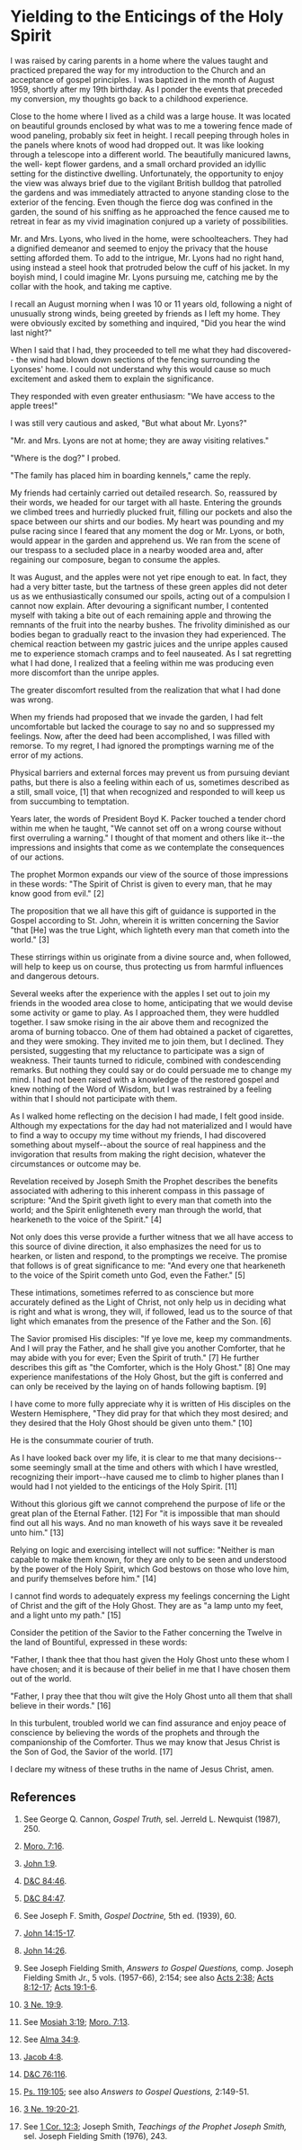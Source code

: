 # Yielding to the Enticings of the Holy Spirit

I was raised by caring parents in a home where the values taught and practiced
prepared the way for my introduction to the Church and an acceptance of gospel
principles. I was baptized in the month of August 1959, shortly after my 19th
birthday. As I ponder the events that preceded my conversion, my thoughts go
back to a childhood experience.

Close to the home where I lived as a child was a large house. It was located
on beautiful grounds enclosed by what was to me a towering fence made of wood
paneling, probably six feet in height. I recall peeping through holes in the
panels where knots of wood had dropped out. It was like looking through a
telescope into a different world. The beautifully manicured lawns, the well-
kept flower gardens, and a small orchard provided an idyllic setting for the
distinctive dwelling. Unfortunately, the opportunity to enjoy the view was
always brief due to the vigilant British bulldog that patrolled the gardens
and was immediately attracted to anyone standing close to the exterior of the
fencing. Even though the fierce dog was confined in the garden, the sound of
his sniffing as he approached the fence caused me to retreat in fear as my
vivid imagination conjured up a variety of possibilities.

Mr. and Mrs. Lyons, who lived in the home, were schoolteachers. They had a
dignified demeanor and seemed to enjoy the privacy that the house setting
afforded them. To add to the intrigue, Mr. Lyons had no right hand, using
instead a steel hook that protruded below the cuff of his jacket. In my boyish
mind, I could imagine Mr. Lyons pursuing me, catching me by the collar with
the hook, and taking me captive.

I recall an August morning when I was 10 or 11 years old, following a night of
unusually strong winds, being greeted by friends as I left my home. They were
obviously excited by something and inquired, "Did you hear the wind last
night?"

When I said that I had, they proceeded to tell me what they had discovered--
the wind had blown down sections of the fencing surrounding the Lyonses' home.
I could not understand why this would cause so much excitement and asked them
to explain the significance.

They responded with even greater enthusiasm: "We have access to the apple
trees!"

I was still very cautious and asked, "But what about Mr. Lyons?"

"Mr. and Mrs. Lyons are not at home; they are away visiting relatives."

"Where is the dog?" I probed.

"The family has placed him in boarding kennels," came the reply.

My friends had certainly carried out detailed research. So, reassured by their
words, we headed for our target with all haste. Entering the grounds we
climbed trees and hurriedly plucked fruit, filling our pockets and also the
space between our shirts and our bodies. My heart was pounding and my pulse
racing since I feared that any moment the dog or Mr. Lyons, or both, would
appear in the garden and apprehend us. We ran from the scene of our trespass
to a secluded place in a nearby wooded area and, after regaining our
composure, began to consume the apples.

It was August, and the apples were not yet ripe enough to eat. In fact, they
had a very bitter taste, but the tartness of these green apples did not deter
us as we enthusiastically consumed our spoils, acting out of a compulsion I
cannot now explain. After devouring a significant number, I contented myself
with taking a bite out of each remaining apple and throwing the remnants of
the fruit into the nearby bushes. The frivolity diminished as our bodies began
to gradually react to the invasion they had experienced. The chemical reaction
between my gastric juices and the unripe apples caused me to experience
stomach cramps and to feel nauseated. As I sat regretting what I had done, I
realized that a feeling within me was producing even more discomfort than the
unripe apples.

The greater discomfort resulted from the realization that what I had done was
wrong.

When my friends had proposed that we invade the garden, I had felt
uncomfortable but lacked the courage to say no and so suppressed my feelings.
Now, after the deed had been accomplished, I was filled with remorse. To my
regret, I had ignored the promptings warning me of the error of my actions.

Physical barriers and external forces may prevent us from pursuing deviant
paths, but there is also a feeling within each of us, sometimes described as a
still, small voice, [1]  that when recognized and responded to will keep us
from succumbing to temptation.

Years later, the words of President Boyd K. Packer touched a tender chord
within me when he taught, "We cannot set off on a wrong course without first
overruling a warning." I thought of that moment and others like it--the
impressions and insights that come as we contemplate the consequences of our
actions.

The prophet Mormon expands our view of the source of those impressions in
these words: "The Spirit of Christ is given to every man, that he may know
good from evil." [2]

The proposition that we all have this gift of guidance is supported in the
Gospel according to St. John, wherein it is written concerning the Savior
"that [He] was the true Light, which lighteth every man that cometh into the
world." [3]

These stirrings within us originate from a divine source and, when followed,
will help to keep us on course, thus protecting us from harmful influences and
dangerous detours.

Several weeks after the experience with the apples I set out to join my
friends in the wooded area close to home, anticipating that we would devise
some activity or game to play. As I approached them, they were huddled
together. I saw smoke rising in the air above them and recognized the aroma of
burning tobacco. One of them had obtained a packet of cigarettes, and they
were smoking. They invited me to join them, but I declined. They persisted,
suggesting that my reluctance to participate was a sign of weakness. Their
taunts turned to ridicule, combined with condescending remarks. But nothing
they could say or do could persuade me to change my mind. I had not been
raised with a knowledge of the restored gospel and knew nothing of the Word of
Wisdom, but I was restrained by a feeling within that I should not participate
with them.

As I walked home reflecting on the decision I had made, I felt good inside.
Although my expectations for the day had not materialized and I would have to
find a way to occupy my time without my friends, I had discovered something
about myself--about the source of real happiness and the invigoration that
results from making the right decision, whatever the circumstances or outcome
may be.

Revelation received by Joseph Smith the Prophet describes the benefits
associated with adhering to this inherent compass in this passage of
scripture: "And the Spirit giveth light to every man that cometh into the
world; and the Spirit enlighteneth every man through the world, that
hearkeneth to the voice of the Spirit." [4]

Not only does this verse provide a further witness that we all have access to
this source of divine direction, it also emphasizes the need for us to
hearken, or listen and respond, to the promptings we receive. The promise that
follows is of great significance to me: "And every one that hearkeneth to the
voice of the Spirit cometh unto God, even the Father." [5]

These intimations, sometimes referred to as conscience but more accurately
defined as the Light of Christ, not only help us in deciding what is right and
what is wrong, they will, if followed, lead us to the source of that light
which emanates from the presence of the Father and the Son. [6]

The Savior promised His disciples: "If ye love me, keep my commandments. And I
will pray the Father, and he shall give you another Comforter, that he may
abide with you for ever; Even the Spirit of truth." [7]  He further describes
this gift as "the Comforter, which is the Holy Ghost." [8]  One may experience
manifestations of the Holy Ghost, but the gift is conferred and can only be
received by the laying on of hands following baptism. [9]

I have come to more fully appreciate why it is written of His disciples on the
Western Hemisphere, "They did pray for that which they most desired; and they
desired that the Holy Ghost should be given unto them." [10]

He is the consummate courier of truth.

As I have looked back over my life, it is clear to me that many decisions--
some seemingly small at the time and others with which I have wrestled,
recognizing their import--have caused me to climb to higher planes than I
would had I not yielded to the enticings of the Holy Spirit. [11]

Without this glorious gift we cannot comprehend the purpose of life or the
great plan of the Eternal Father. [12]  For "it is impossible that man should
find out all his ways. And no man knoweth of his ways save it be revealed unto
him." [13]

Relying on logic and exercising intellect will not suffice: "Neither is man
capable to make them known, for they are only to be seen and understood by the
power of the Holy Spirit, which God bestows on those who love him, and purify
themselves before him." [14]

I cannot find words to adequately express my feelings concerning the Light of
Christ and the gift of the Holy Ghost. They are as "a lamp unto my feet, and a
light unto my path." [15]

Consider the petition of the Savior to the Father concerning the Twelve in the
land of Bountiful, expressed in these words:

"Father, I thank thee that thou hast given the Holy Ghost unto these whom I
have chosen; and it is because of their belief in me that I have chosen them
out of the world.

"Father, I pray thee that thou wilt give the Holy Ghost unto all them that
shall believe in their words." [16]

In this turbulent, troubled world we can find assurance and enjoy peace of
conscience by believing the words of the prophets and through the
companionship of the Comforter. Thus we may know that Jesus Christ is the Son
of God, the Savior of the world. [17]

I declare my witness of these truths in the name of Jesus Christ, amen.

## References

  1.  See George Q. Cannon, _Gospel Truth,_ sel. Jerreld L. Newquist (1987), 250.

  2.   [Moro. 7:16](https://www.lds.org/scriptures/bofm/moro/7.16?lang=eng#15).

  3.   [John 1:9](https://www.lds.org/scriptures/nt/john/1.9?lang=eng#8).

  4.   [D&amp;C 84:46](https://www.lds.org/scriptures/dc-testament/dc/84.46?lang=eng#45).

  5.   [D&amp;C 84:47](https://www.lds.org/scriptures/dc-testament/dc/84.47?lang=eng#46).

  6.  See Joseph F. Smith, _Gospel Doctrine,_ 5th ed. (1939), 60.

  7.   [John 14:15-17](https://www.lds.org/scriptures/nt/john/14.15-17?lang=eng#14).

  8.   [John 14:26](https://www.lds.org/scriptures/nt/john/14.26?lang=eng#25).

  9.  See Joseph Fielding Smith, _Answers to Gospel Questions,_ comp. Joseph Fielding Smith Jr., 5 vols. (1957-66), 2:154; see also [Acts 2:38](https://www.lds.org/scriptures/nt/acts/2.38?lang=eng#37); [Acts 8:12-17](https://www.lds.org/scriptures/nt/acts/8.12-17?lang=eng#11); [Acts 19:1-6](https://www.lds.org/scriptures/nt/acts/19.1-6?lang=eng#0).

  10.   [3 Ne. 19:9](https://www.lds.org/scriptures/bofm/3-ne/19.9?lang=eng#8).

  11.  See [Mosiah 3:19](https://www.lds.org/scriptures/bofm/mosiah/3.19?lang=eng#18); [Moro. 7:13](https://www.lds.org/scriptures/bofm/moro/7.13?lang=eng#12).

  12.  See [Alma 34:9](https://www.lds.org/scriptures/bofm/alma/34.9?lang=eng#8).

  13.   [Jacob 4:8](https://www.lds.org/scriptures/bofm/jacob/4.8?lang=eng#7).

  14.   [D&amp;C 76:116](https://www.lds.org/scriptures/dc-testament/dc/76.116?lang=eng#115).

  15.   [Ps. 119:105](https://www.lds.org/scriptures/ot/ps/119.105?lang=eng#104); see also _Answers to Gospel Questions,_ 2:149-51.

  16.   [3 Ne. 19:20-21](https://www.lds.org/scriptures/bofm/3-ne/19.20-21?lang=eng#19).

  17.  See [1 Cor. 12:3](https://www.lds.org/scriptures/nt/1-cor/12.3?lang=eng#2); Joseph Smith, _Teachings of the Prophet Joseph Smith,_ sel. Joseph Fielding Smith (1976), 243.

